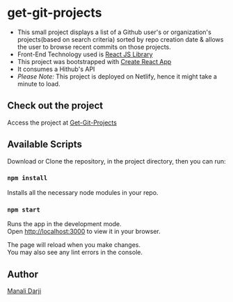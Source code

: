 # get-git-projects 
- This small project displays a list of a Github user's or organization's projects(based on search criteria) sorted by repo creation date &amp; allows the user to browse recent commits on those projects.
- Front-End Technology used is [React JS Library](https://reactjs.org/)
- This project was bootstrapped with [Create React App](https://github.com/facebook/create-react-app)
- It consumes a Hithub's API
- *Please Note:* This project is deployed on Netlify, hence it might take a minute to load.


## Check out the project
Access the project at [Get-Git-Projects](https://get-git-projects-manali.netlify.app/)

## Available Scripts

Download or Clone the repository, in the project directory, then you can run:

### `npm install`
Installs all the necessary node modules in your repo.

### `npm start`

Runs the app in the development mode.\
Open [http://localhost:3000](http://localhost:3000) to view it in your browser.

The page will reload when you make changes.\
You may also see any lint errors in the console.

## Author
[Manali Darji](https://www.linkedin.com/in/manalidarji/)